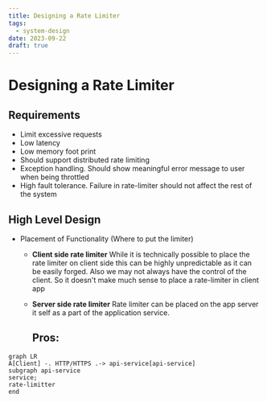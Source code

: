 ```yaml
---
title: Designing a Rate Limiter
tags:
  - system-design
date: 2023-09-22
draft: true
---
```


# Designing a Rate Limiter

## Requirements

- Limit excessive requests
- Low latency
- Low memory foot print
- Should support distributed rate limiting
- Exception handling. Should show meaningful error message to user when being throttled
- High fault tolerance. Failure in rate-limiter should not affect the rest of the system

## High Level Design

- Placement of Functionality (Where to put the limiter)
    - **Client side rate limiter**
      While it is technically possible to place the rate limiter on client side this can be highly unpredictable as it can be easily forged. Also we may not always have the control of the client. So it doesn't make much sense to place a rate-limiter in client app
    - **Server side rate limiter**
      Rate limiter can be placed on the app server it self as a part of the application service. 
      
      Pros:
      - 

```mermaid
graph LR
A[Client] -. HTTP/HTTPS .-> api-service[api-service]
subgraph api-service
service;
rate-limitter
end
```


